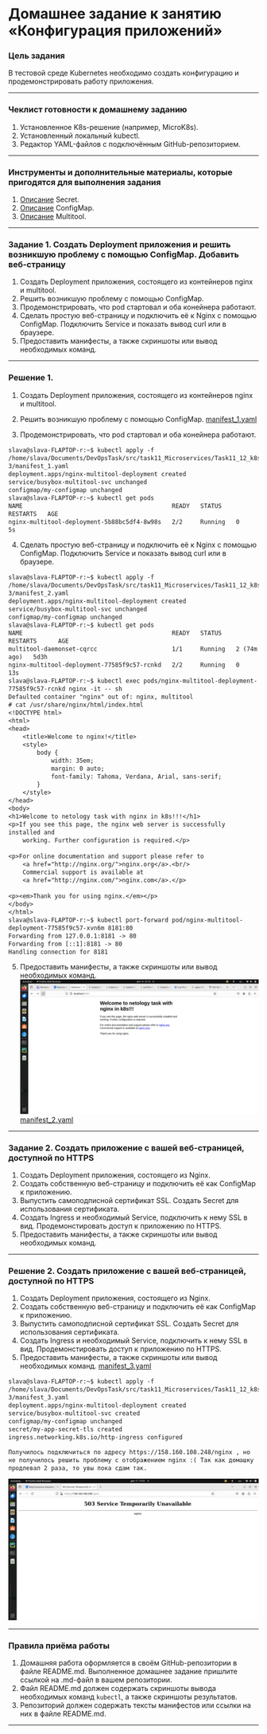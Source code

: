 # Домашнее задание к занятию «Конфигурация приложений»

### Цель задания

В тестовой среде Kubernetes необходимо создать конфигурацию и продемонстрировать работу приложения.

------

### Чеклист готовности к домашнему заданию

1. Установленное K8s-решение (например, MicroK8s).
2. Установленный локальный kubectl.
3. Редактор YAML-файлов с подключённым GitHub-репозиторием.

------

### Инструменты и дополнительные материалы, которые пригодятся для выполнения задания

1. [Описание](https://kubernetes.io/docs/concepts/configuration/secret/) Secret.
2. [Описание](https://kubernetes.io/docs/concepts/configuration/configmap/) ConfigMap.
3. [Описание](https://github.com/wbitt/Network-MultiTool) Multitool.

------

### Задание 1. Создать Deployment приложения и решить возникшую проблему с помощью ConfigMap. Добавить веб-страницу

1. Создать Deployment приложения, состоящего из контейнеров nginx и multitool.
2. Решить возникшую проблему с помощью ConfigMap.
3. Продемонстрировать, что pod стартовал и оба конейнера работают.
4. Сделать простую веб-страницу и подключить её к Nginx с помощью ConfigMap. Подключить Service и показать вывод curl или в браузере.
5. Предоставить манифесты, а также скриншоты или вывод необходимых команд.

------

### Решение 1.

1. Создать Deployment приложения, состоящего из контейнеров nginx и multitool.
2. Решить возникшую проблему с помощью ConfigMap.
[manifest_1.yaml](manifest_1.yaml)

3. Продемонстрировать, что pod стартовал и оба конейнера работают.
```commandline
slava@slava-FLAPTOP-r:~$ kubectl apply -f /home/slava/Documents/DevOpsTask/src/task11_Microservices/Task11_12_k8s_2-3/manifest_1.yaml
deployment.apps/nginx-multitool-deployment created
service/busybox-multitool-svc unchanged
configmap/my-configmap unchanged
slava@slava-FLAPTOP-r:~$ kubectl get pods
NAME                                          READY   STATUS    RESTARTS   AGE
nginx-multitool-deployment-5b88bc5df4-8w98s   2/2     Running   0          5s
```

4. Сделать простую веб-страницу и подключить её к Nginx с помощью ConfigMap. Подключить Service и показать вывод curl или в браузере.
```commandline
slava@slava-FLAPTOP-r:~$ kubectl apply -f /home/slava/Documents/DevOpsTask/src/task11_Microservices/Task11_12_k8s_2-3/manifest_2.yaml
deployment.apps/nginx-multitool-deployment created
service/busybox-multitool-svc unchanged
configmap/my-configmap unchanged
slava@slava-FLAPTOP-r:~$ kubectl get pods
NAME                                          READY   STATUS    RESTARTS      AGE
multitool-daemonset-cqrcc                     1/1     Running   2 (74m ago)   5d3h
nginx-multitool-deployment-77585f9c57-rcnkd   2/2     Running   0             13s
slava@slava-FLAPTOP-r:~$ kubectl exec pods/nginx-multitool-deployment-77585f9c57-rcnkd nginx -it -- sh
Defaulted container "nginx" out of: nginx, multitool
# cat /usr/share/nginx/html/index.html
<!DOCTYPE html>
<html>
<head>
    <title>Welcome to nginx!</title>
    <style>
        body {
            width: 35em;
            margin: 0 auto;
            font-family: Tahoma, Verdana, Arial, sans-serif;
        }
    </style>
</head>
<body>
<h1>Welcome to netology task with nginx in k8s!!!</h1>
<p>If you see this page, the nginx web server is successfully installed and
    working. Further configuration is required.</p>

<p>For online documentation and support please refer to
    <a href="http://nginx.org/">nginx.org</a>.<br/>
    Commercial support is available at
    <a href="http://nginx.com/">nginx.com</a>.</p>

<p><em>Thank you for using nginx.</em></p>
</body>
</html>
slava@slava-FLAPTOP-r:~$ kubectl port-forward pod/nginx-multitool-deployment-77585f9c57-xvn6m 8181:80
Forwarding from 127.0.0.1:8181 -> 80
Forwarding from [::1]:8181 -> 80
Handling connection for 8181

```
5. Предоставить манифесты, а также скриншоты или вывод необходимых команд.
![my_nginx.png](ScreenShoots%2Fmy_nginx.png)
[manifest_2.yaml](manifest_2.yaml)
------

### Задание 2. Создать приложение с вашей веб-страницей, доступной по HTTPS 

1. Создать Deployment приложения, состоящего из Nginx.
2. Создать собственную веб-страницу и подключить её как ConfigMap к приложению.
3. Выпустить самоподписной сертификат SSL. Создать Secret для использования сертификата.
4. Создать Ingress и необходимый Service, подключить к нему SSL в вид. Продемонстировать доступ к приложению по HTTPS. 
5. Предоставить манифесты, а также скриншоты или вывод необходимых команд.

------

### Решение 2. Создать приложение с вашей веб-страницей, доступной по HTTPS 

1. Создать Deployment приложения, состоящего из Nginx.
2. Создать собственную веб-страницу и подключить её как ConfigMap к приложению.
3. Выпустить самоподписной сертификат SSL. Создать Secret для использования сертификата.
4. Создать Ingress и необходимый Service, подключить к нему SSL в вид. Продемонстировать доступ к приложению по HTTPS.
5. Предоставить манифесты, а также скриншоты или вывод необходимых команд.
[manifest_3.yaml](manifest_3.yaml)
```commandline
slava@slava-FLAPTOP-r:~$ kubectl apply -f /home/slava/Documents/DevOpsTask/src/task11_Microservices/Task11_12_k8s_2-3/manifest_3.yaml
deployment.apps/nginx-multitool-deployment created
service/busybox-multitool-svc created
configmap/my-configmap unchanged
secret/my-app-secret-tls created
ingress.networking.k8s.io/http-ingress configured
```

    Получилось подключиться по адресу https://158.160.108.248/nginx , но не получилось решить проблему с отображением nginx :( Так как домашку продлевал 2 раза, то увы пока сдам так.

![https_nginx.png](ScreenShoots%2Fhttps_nginx.png)


------
### Правила приёма работы

1. Домашняя работа оформляется в своём GitHub-репозитории в файле README.md. Выполненное домашнее задание пришлите ссылкой на .md-файл в вашем репозитории.
2. Файл README.md должен содержать скриншоты вывода необходимых команд `kubectl`, а также скриншоты результатов.
3. Репозиторий должен содержать тексты манифестов или ссылки на них в файле README.md.

------
